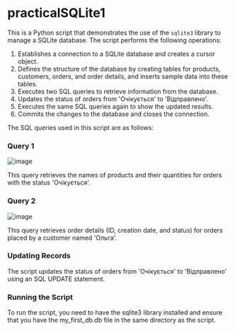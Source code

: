 # practicalSQLite1
This is a Python script that demonstrates the use of the `sqlite3` library to manage a SQLite database. The script performs the following operations:

1. Establishes a connection to a SQLite database and creates a cursor object.
2. Defines the structure of the database by creating tables for products, customers, orders, and order details, and inserts sample data into these tables.
3. Executes two SQL queries to retrieve information from the database.
4. Updates the status of orders from 'Очікується' to 'Відправлено'.
5. Executes the same SQL queries again to show the updated results.
6. Commits the changes to the database and closes the connection.

The SQL queries used in this script are as follows:
### Query 1
![image](https://github.com/anyarokh/practicalSQLite1/assets/128834920/7d40ae34-5e86-4170-84eb-ad5afcf17b94)

This query retrieves the names of products and their quantities for orders with the status 'Очікується'.

### Query 2
![image](https://github.com/anyarokh/practicalSQLite1/assets/128834920/eb63d210-f25e-4c94-bfc5-87c8bafa96a6)

This query retrieves order details (ID, creation date, and status) for orders placed by a customer named 'Ольга'.

### Updating Records
The script updates the status of orders from 'Очікується' to 'Відправлено' using an SQL UPDATE statement.

### Running the Script
To run the script, you need to have the sqlite3 library installed and ensure that you have the my_first_db.db file in the same directory as the script.
